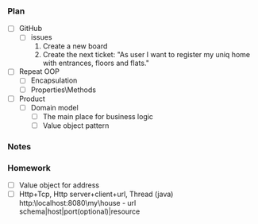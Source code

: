 ### Plan

- [ ] GitHub
    - [ ] issues
       1) Create a new board
       2) Create the next ticket: "As user I want to register my uniq home with entrances, floors and flats." 
- [ ] Repeat OOP
    - [ ] Encapsulation
    - [ ] Properties\Methods
- [ ] Product
    - [ ] Domain model
      - [ ] The main place for business logic
      - [ ] Value object pattern

### Notes


### Homework

- [ ] Value object for address
- [ ] Http+Tcp, Http server+client+url, Thread (java)        
http:\\localhost:8080\my\house  - url
schema|host|port(optional)|resource